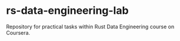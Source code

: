 # rs-data-engineering-lab
Repository for practical tasks within Rust Data Engineering course on Coursera.
